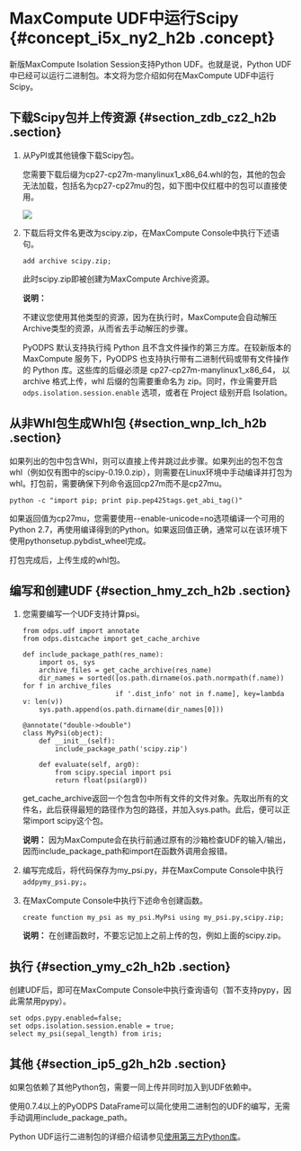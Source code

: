 # MaxCompute UDF中运行Scipy {#concept_i5x_ny2_h2b .concept}

新版MaxCompute Isolation Session支持Python UDF。也就是说，Python UDF中已经可以运行二进制包。本文将为您介绍如何在MaxCompute UDF中运行Scipy。

## 下载Scipy包并上传资源 {#section_zdb_cz2_h2b .section}

1.  从PyPI或其他镜像下载Scipy包。

    您需要下载后缀为cp27-cp27m-manylinux1\_x86\_64.whl的包，其他的包会无法加载，包括名为cp27-cp27mu的包，如下图中仅红框中的包可以直接使用。

    ![](http://static-aliyun-doc.oss-cn-hangzhou.aliyuncs.com/assets/img/15171/15397596326628_zh-CN.png)

2.  下载后将文件名更改为scipy.zip，在MaxCompute Console中执行下述语句。

    ```
    add archive scipy.zip;
    ```

    此时scipy.zip即被创建为MaxCompute Archive资源。

    **说明：** 

    不建议您使用其他类型的资源，因为在执行时，MaxCompute会自动解压Archive类型的资源，从而省去手动解压的步骤。

    PyODPS 默认支持执行纯 Python 且不含文件操作的第三方库。在较新版本的 MaxCompute 服务下，PyODPS 也支持执行带有二进制代码或带有文件操作的 Python 库。这些库的后缀必须是 cp27-cp27m-manylinux1\_x86\_64， 以 archive 格式上传，whl 后缀的包需要重命名为 zip。同时，作业需要开启 `odps.isolation.session.enable` 选项，或者在 Project 级别开启 Isolation。


## 从非Whl包生成Whl包 {#section_wnp_lch_h2b .section}

如果列出的包中包含Whl，则可以直接上传并跳过此步骤。如果列出的包不包含whl（例如仅有图中的scipy-0.19.0.zip），则需要在Linux环境中手动编译并打包为whl。打包前，需要确保下列命令返回cp27m而不是cp27mu。

```
python -c "import pip; print pip.pep425tags.get_abi_tag()"
```

如果返回值为cp27mu，您需要使用--enable-unicode=no选项编译一个可用的Python 2.7，再使用编译得到的Python。如果返回值正确，通常可以在该环境下使用pythonsetup.pybdist\_wheel完成。

打包完成后，上传生成的whl包。

## 编写和创建UDF {#section_hmy_zch_h2b .section}

1.  您需要编写一个UDF支持计算psi。

    ```
    from odps.udf import annotate
    from odps.distcache import get_cache_archive
    
    def include_package_path(res_name):
        import os, sys
        archive_files = get_cache_archive(res_name)
        dir_names = sorted([os.path.dirname(os.path.normpath(f.name)) for f in archive_files
                           if '.dist_info' not in f.name], key=lambda v: len(v))
        sys.path.append(os.path.dirname(dir_names[0]))
    
    @annotate("double->double")
    class MyPsi(object):
        def __init__(self):        
            include_package_path('scipy.zip')
    
        def evaluate(self, arg0):
            from scipy.special import psi
            return float(psi(arg0))
    ```

    get\_cache\_archive返回一个包含包中所有文件的文件对象。先取出所有的文件名，此后获得最短的路径作为包的路径，并加入sys.path。此后，便可以正常import scipy这个包。

    **说明：** 因为MaxCompute会在执行前通过原有的沙箱检查UDF的输入/输出，因而include\_package\_path和import在函数外调用会报错。

2.  编写完成后，将代码保存为my\_psi.py，并在MaxCompute Console中执行`addpymy_psi.py;`。
3.  在MaxCompute Console中执行下述命令创建函数。

    ```
    create function my_psi as my_psi.MyPsi using my_psi.py,scipy.zip;
    ```

    **说明：** 在创建函数时，不要忘记加上之前上传的包，例如上面的scipy.zip。


## 执行 {#section_ymy_c2h_h2b .section}

创建UDF后，即可在MaxCompute Console中执行查询语句（暂不支持pypy，因此需禁用pypy）。

```
set odps.pypy.enabled=false;
set odps.isolation.session.enable = true;
select my_psi(sepal_length) from iris;
```

## 其他 {#section_ip5_g2h_h2b .section}

如果包依赖了其他Python包，需要一同上传并同时加入到UDF依赖中。

使用0.7.4以上的PyODPS DataFrame可以简化使用二进制包的UDF的编写，无需手动调用include\_package\_path。

Python UDF运行二进制包的详细介绍请参见[使用第三方Python库](cn.zh-CN/用户指南/PyODPS/DataFrame/使用自定义函数.md#)。

